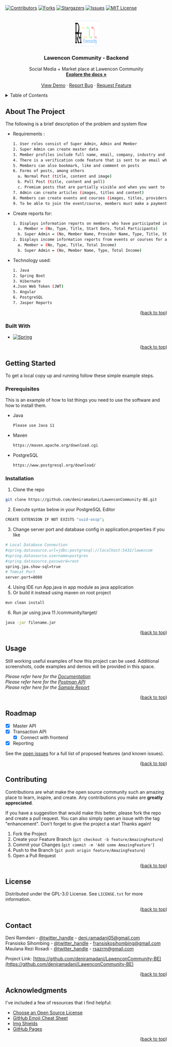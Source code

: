 <!-- Improved compatibility of back to top link: See: https://github.com/othneildrew/Best-README-Template/pull/73 -->
<a name="readme-top"></a>



<!-- PROJECT SHIELDS -->
[![Contributors][contributors-shield]][contributors-url]
[![Forks][forks-shield]][forks-url]
[![Stargazers][stars-shield]][stars-url]
[![Issues][issues-shield]][issues-url]
[![MIT License][license-shield]][license-url]



<!-- PROJECT LOGO -->
<br />
<div align="center">
  <a href="https://github.com/deniramadani/LawenconCommunity-BE">
    <img src="assets/images/logo.png" alt="Logo" width="80" height="80">
  </a>

<h3 align="center">Lawencon Community - Backend</h3>

  <p align="center">
    Social Media + Market place at Lawencon Community
    <br />
    <a href="https://github.com/deniramadani/LawenconCommunity-BE"><strong>Explore the docs »</strong></a>
    <br />
    <br />
    <a href="https://github.com/deniramadani/LawenconCommunity-BE">View Demo</a>
    ·
    <a href="https://github.com/deniramadani/LawenconCommunity-BE/issues">Report Bug</a>
    ·
    <a href="https://github.com/deniramadani/LawenconCommunity-BE/issues">Request Feature</a>
  </p>
</div>



<!-- TABLE OF CONTENTS -->
<details>
  <summary>Table of Contents</summary>
  <ol>
    <li>
      <a href="#about-the-project">About The Project</a>
      <ul>
        <li><a href="#built-with">Built With</a></li>
      </ul>
    </li>
    <li>
      <a href="#getting-started">Getting Started</a>
      <ul>
        <li><a href="#prerequisites">Prerequisites</a></li>
        <li><a href="#installation">Installation</a></li>
      </ul>
    </li>
    <li><a href="#usage">Usage</a></li>
    <li><a href="#roadmap">Roadmap</a></li>
    <li><a href="#contributing">Contributing</a></li>
    <li><a href="#license">License</a></li>
    <li><a href="#contact">Contact</a></li>
    <li><a href="#acknowledgments">Acknowledgments</a></li>
  </ol>
</details>



<!-- ABOUT THE PROJECT -->
## About The Project

<!-- [![Product Name Screen Shot][product-screenshot]](https://example.com) -->

The following is a brief description of the problem and system flow
* Requirements :
  ```sh
  1. User roles consist of Super Admin, Admin and Member
  2. Super Admin can create master data
  3. Member profiles include full name, email, company, industry and position
  4. There is a verification code feature that is sent to an email when a member registers
  5. Members can also bookmark, like and comment on posts
  6. Forms of posts, among others
    a. Normal Post (title, content and image)
    b. Poll Post (title, content and poll)
    c. Premium posts that are partially visible and when you want to see all of them must first subscribe to the application
  7. Admin can create articles (images, titles and content)
  8. Members can create events and courses (images, titles, providers, locations, schedules, prices and times) with a fee sharing system
  9. To be able to join the event/course, members must make a payment and upload proof of transfer to the application (admin checks and approves)
  ```
* Create reports for:
  ```sh
  1. Displays information reports on members who have participated in events or courses for a certain period (event/course start date).
    a. Member = (No, Type, Title, Start Date, Total Participants)
    b. Super Admin = (No, Member Name, Provider Name, Type, Title, Start Date, Total Participants)
  2. Displays income information reports from events or courses for a certain period (date of approval of proof of payment).
    a. Member = (No, Type, Title, Total Income)
    b. Super Admin = (No, Member Name, Type, Total Income)
  ```
* Technology used:
  ```sh
  1. Java
  2. Spring Boot
  3. Hibernate
  4.Json Web Token (JWT)
  5. Angular
  6. PostgreSQL
  7. Jasper Reports
  ```

<p align="right">(<a href="#readme-top">back to top</a>)</p>



### Built With

* [![Spring][Spring.io]][Spring-url]

<p align="right">(<a href="#readme-top">back to top</a>)</p>



<!-- GETTING STARTED -->
## Getting Started

To get a local copy up and running follow these simple example steps.

### Prerequisites

This is an example of how to list things you need to use the software and how to install them.
* Java
  ```sh
  Please use Java 11
  ```
* Maven
  ```sh
  https://maven.apache.org/download.cgi
  ```
* PostgreSQL
  ```sh
  https://www.postgresql.org/download/
  ```

### Installation

1. Clone the repo
  ```sh
  git clone https://github.com/deniramadani/LawenconCommunity-BE.git
  ```
2. Execute syntax below in your PostgreSQL Editor
  ```sh
  CREATE EXTENSION IF NOT EXISTS "uuid-ossp";
  ```
3. Change server port and database config in application.properties if you like
  ```sh
  # Local Database Connection
  #spring.datasource.url=jdbc:postgresql://localhost:5432/lawencom
  #spring.datasource.username=postgres
  #spring.datasource.password=root
  spring.jpa.show-sql=true
  # Tomcat Port
  server.port=8080
  ```
4. Using IDE run App.java in app module as java application
5. Or build it instead using maven on root project
  ```sh
  mvn clean install
  ```
6. Run jar using java 11 /community/target/
  ```sh
  java -jar filename.jar
  ```

<p align="right">(<a href="#readme-top">back to top</a>)</p>



<!-- USAGE EXAMPLES -->
## Usage

Still working useful examples of how this project can be used. Additional screenshots, code examples and demos will be provided in this space. 

_Please refer here for the [Documentation](https://github.com/deniramadani/LawenconCommunity-BE/tree/master/assets/documentation)_<br>
_Please refer here for the [Postman API](https://github.com/deniramadani/LawenconCommunity-BE/tree/master/assets/documentation/api)_<br>
_Please refer here for the [Sample Report](https://github.com/deniramadani/LawenconCommunity-BE/tree/master/assets/documentation/report-sample)_<br>

<p align="right">(<a href="#readme-top">back to top</a>)</p>



<!-- ROADMAP -->
## Roadmap

- [x] Master API
- [x] Transaction API
    - [x] Connect with frontend
- [x] Reporting

See the [open issues](https://github.com/deniramadani/LawenconCommunity-BE/issues) for a full list of proposed features (and known issues).

<p align="right">(<a href="#readme-top">back to top</a>)</p>



<!-- CONTRIBUTING -->
## Contributing

Contributions are what make the open source community such an amazing place to learn, inspire, and create. Any contributions you make are **greatly appreciated**.

If you have a suggestion that would make this better, please fork the repo and create a pull request. You can also simply open an issue with the tag "enhancement".
Don't forget to give the project a star! Thanks again!

1. Fork the Project
2. Create your Feature Branch (`git checkout -b feature/AmazingFeature`)
3. Commit your Changes (`git commit -m 'Add some AmazingFeature'`)
4. Push to the Branch (`git push origin feature/AmazingFeature`)
5. Open a Pull Request

<p align="right">(<a href="#readme-top">back to top</a>)</p>



<!-- LICENSE -->
## License

Distributed under the GPL-3.0 License. See `LICENSE.txt` for more information.

<p align="right">(<a href="#readme-top">back to top</a>)</p>



<!-- CONTACT -->
## Contact

Deni Ramdani - [@twitter_handle](https://twitter.com/twitter_handle) - deni.ramadani05@gmail.com<br>
Fransisko Sihombing - [@twitter_handle](https://twitter.com/twitter_handle) - fransiskosihombing@gmail.com<br>
Maulana Rezi Rosadi - [@twitter_handle](https://twitter.com/rezimaulana) - rsazrm@gmail.com<br>

Project Link: [https://github.com/deniramadani/LawenconCommunity-BE](https://github.com/deniramadani/LawenconCommunity-BE)

<p align="right">(<a href="#readme-top">back to top</a>)</p>



<!-- ACKNOWLEDGMENTS -->
## Acknowledgments

I've included a few of resources that i find helpful:

* [Choose an Open Source License](https://choosealicense.com)
* [GitHub Emoji Cheat Sheet](https://www.webpagefx.com/tools/emoji-cheat-sheet)
* [Img Shields](https://shields.io)
* [GitHub Pages](https://pages.github.com)

<p align="right">(<a href="#readme-top">back to top</a>)</p>



<!-- MARKDOWN LINKS & IMAGES -->
<!-- https://www.markdownguide.org/basic-syntax/#reference-style-links -->
[contributors-shield]: https://img.shields.io/github/contributors/deniramadani/LawenconCommunity-BE.svg?style=for-the-badge
[contributors-url]: https://github.com/deniramadani/LawenconCommunity-BE/graphs/contributors
[forks-shield]: https://img.shields.io/github/forks/deniramadani/LawenconCommunity-BE.svg?style=for-the-badge
[forks-url]: https://github.com/deniramadani/LawenconCommunity-BE/network/members
[stars-shield]: https://img.shields.io/github/stars/deniramadani/LawenconCommunity-BE.svg?style=for-the-badge
[stars-url]: https://github.com/deniramadani/LawenconCommunity-BE/stargazers
[issues-shield]: https://img.shields.io/github/issues/deniramadani/LawenconCommunity-BE.svg?style=for-the-badge
[issues-url]: https://github.com/deniramadani/LawenconCommunity-BE/issues
[license-shield]: https://img.shields.io/github/license/deniramadani/LawenconCommunity-BE.svg?style=for-the-badge
[license-url]: https://github.com/deniramadani/LawenconCommunity-BE/blob/master/LICENSE.txt
[linkedin-shield]: https://img.shields.io/badge/-LinkedIn-black.svg?style=for-the-badge&logo=linkedin&colorB=555
[linkedin-url]: https://linkedin.com/in/linkedin_username
[product-screenshot]: assets/images/screenshot.png
[Next.js]: https://img.shields.io/badge/next.js-000000?style=for-the-badge&logo=nextdotjs&logoColor=white
[Next-url]: https://nextjs.org/
[React.js]: https://img.shields.io/badge/React-20232A?style=for-the-badge&logo=react&logoColor=61DAFB
[React-url]: https://reactjs.org/
[Vue.js]: https://img.shields.io/badge/Vue.js-35495E?style=for-the-badge&logo=vuedotjs&logoColor=4FC08D
[Vue-url]: https://vuejs.org/
[Angular.io]: https://img.shields.io/badge/Angular-DD0031?style=for-the-badge&logo=angular&logoColor=white
[Angular-url]: https://angular.io/
[Svelte.dev]: https://img.shields.io/badge/Svelte-4A4A55?style=for-the-badge&logo=svelte&logoColor=FF3E00
[Svelte-url]: https://svelte.dev/
[Laravel.com]: https://img.shields.io/badge/Laravel-FF2D20?style=for-the-badge&logo=laravel&logoColor=white
[Laravel-url]: https://laravel.com
[Bootstrap.com]: https://img.shields.io/badge/Bootstrap-563D7C?style=for-the-badge&logo=bootstrap&logoColor=white
[Bootstrap-url]: https://getbootstrap.com
[JQuery.com]: https://img.shields.io/badge/jQuery-0769AD?style=for-the-badge&logo=jquery&logoColor=white
[JQuery-url]: https://jquery.com 
[Spring.io]: https://img.shields.io/badge/Spring-6DB33F?style=for-the-badge&logo=spring&logoColor=white
[Spring-url]: https://spring.io/